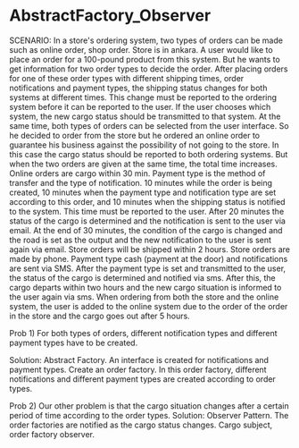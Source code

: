# AbstractFactory_Observer
SCENARIO:
In a store's ordering system, two types of orders can be made such as online order, shop order. Store is in ankara. A user would like to place an order for a 100-pound product from this system. But he wants to get information for two order types to decide the order. After placing orders for one of these order types with different shipping times, order notifications and payment types, the shipping status changes for both systems at different times. This change must be reported to the ordering system before it can be reported to the user. If the user chooses which system, the new cargo status should be transmitted to that system. At the same time, both types of orders can be selected from the user interface. So he decided to order from the store but he ordered an online order to guarantee his business against the possibility of not going to the store. In this case the cargo status should be reported to both ordering systems. But when the two orders are given at the same time, the total time increases.
Online orders are cargo within 30 min. Payment type is the method of transfer and the type of notification. 10 minutes while the order is being created, 10 minutes when the payment type and notification type are set according to this order, and 10 minutes when the shipping status is notified to the system. This time must be reported to the user. After 20 minutes the status of the cargo is determined and the notification is sent to the user via email. At the end of 30 minutes, the condition of the cargo is changed and the road is set as the output and the new notification to the user is sent again via email.
Store orders will be shipped within 2 hours. Store orders are made by phone. Payment type cash (payment at the door) and notifications are sent via SMS. After the payment type is set and transmitted to the user, the status of the cargo is determined and notified via sms. After this, the cargo departs within two hours and the new cargo situation is informed to the user again via sms.
When ordering from both the store and the online system, the user is added to the online system due to the order of the order in the store and the cargo goes out after 5 hours.

Prob 1)	For both types of orders, different notification types and different payment types have to be created.

Solution: Abstract Factory. An interface is created for notifications and payment types. Create an order factory. In this order factory, different notifications and different payment types are created according to order types.

Prob 2)	Our other problem is that the cargo situation changes after a certain period of time according to the order types.
Solution: Observer Pattern. The order factories are notified as the cargo status changes. Cargo subject, order factory observer.
